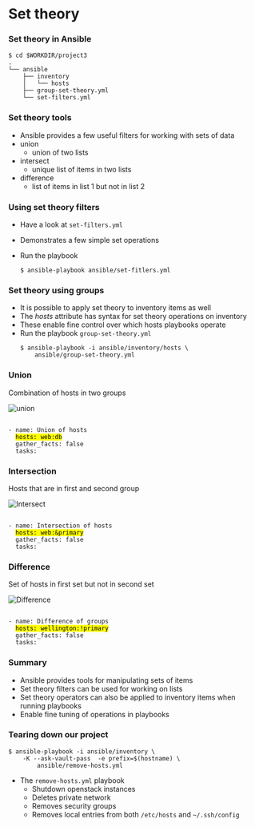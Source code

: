 # Set theory


### Set theory in Ansible

```
$ cd $WORKDIR/project3
.
└── ansible
    ├── inventory
    │   └── hosts
    ├── group-set-theory.yml
    └── set-filters.yml
```


### Set theory tools

* Ansible provides a few useful filters for working with sets of data
* union
  - union of two lists
* intersect
  - unique list of items in two lists
* difference
  - list of items in list 1 but not in list 2


### Using set theory filters

* Have a look at `set-filters.yml`
* Demonstrates a few simple set operations
* Run the playbook

  ```
  $ ansible-playbook ansible/set-fitlers.yml
  ```


### Set theory using groups

* It is possible to apply set theory to inventory items as well
* The _hosts_ attribute has syntax for set theory operations on inventory 
* These enable fine control over which hosts playbooks operate
* Run the playbook `group-set-theory.yml`
  ```
  $ ansible-playbook -i ansible/inventory/hosts \
      ansible/group-set-theory.yml
  ```


### Union

Combination of hosts in two groups

![union](img/union.svg "Union")

<pre  class="fragment" data-fragment-index="0"><code data-trim data-noescape>
- name: Union of hosts
  <mark>hosts: web:db</mark>
  gather_facts: false
  tasks:
</code></pre>



### Intersection

Hosts that are in first and second group

![Intersect](img/intersect.svg "Intersection")

<pre  class="fragment" data-fragment-index="0"><code data-trim data-noescape>
- name: Intersection of hosts
  <mark>hosts: web:&primary</mark>
  gather_facts: false
  tasks:
</code></pre>


### Difference

Set of hosts in first set but not in second set

![Difference](img/difference.svg "Difference")

<pre  class="fragment" data-fragment-index="0"><code data-trim data-noescape>
- name: Difference of groups
  <mark>hosts: wellington:!primary</mark>
  gather_facts: false
  tasks:
</code></pre>


### Summary

* Ansible provides tools for manipulating sets of items
* Set theory filters can be used for working on lists
* Set theory operators can also be applied to inventory items when running
  playbooks
* Enable fine tuning of operations in playbooks


### Tearing down our project

```
$ ansible-playbook -i ansible/inventory \
    -K --ask-vault-pass  -e prefix=$(hostname) \
        ansible/remove-hosts.yml
```

* The  `remove-hosts.yml` playbook
  - Shutdown openstack instances <!-- .element: class="fragment" data-fragment-index="0" -->
  - Deletes private network <!-- .element: class="fragment" data-fragment-index="1" -->
  - Removes security groups <!-- .element: class="fragment" data-fragment-index="2" -->
  - Removes local entries from both<!-- .element: class="fragment" data-fragment-index="3" --> `/etc/hosts` and `~/.ssh/config` 


